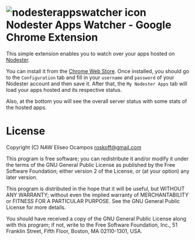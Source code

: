 ![nodesterappswatcher icon](https://github.com/roskoff/nodesterappswatcher/raw/master/img/naw-icon.png)
Nodester Apps Watcher - Google Chrome Extension
===============================================

This simple extension enables you to watch over your apps 
hosted on [Nodester](http://nodester.com).

You can install it from the [Chrome Web Store](http://bit.ly/nodesterappswatcher).
Once installed, you should go to the `Configuration` tab and fill
in your `username` and `password` of your Nodester account and
then save it. After that, the `My Nodester Apps` tab will load
your apps hosted and its respective status.

Also, at the bottom you will see the overall server status with some stats of
the hosted apps.

License
=======

Copyright (C) NAW Eliseo Ocampos <roskoff@gmail.com>

This program is free software; you can redistribute it and/or
modify it under the terms of the GNU General Public License
as published by the Free Software Foundation; either version 2
of the License, or (at your option) any later version.

This program is distributed in the hope that it will be useful,
but WITHOUT ANY WARRANTY; without even the implied warranty of
MERCHANTABILITY or FITNESS FOR A PARTICULAR PURPOSE.  See the
GNU General Public License for more details.

You should have received a copy of the GNU General Public License
along with this program; if not, write to the Free Software
Foundation, Inc., 51 Franklin Street, Fifth Floor, Boston, MA  02110-1301, USA.

